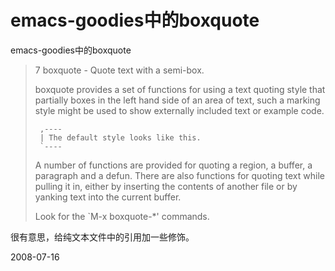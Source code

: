 # emacs-goodies中的boxquote

emacs-goodies中的boxquote

> 7 boxquote - Quote text with a semi-box.
> 
> 
> boxquote provides a set of functions for using a text quoting style that
> partially boxes in the left hand side of an area of text, such a marking
> style might be used to show externally included text or example code.
> 
>      ,----
>      | The default style looks like this.
>      `----
> 
>    A number of functions are provided for quoting a region, a buffer, a
> paragraph and a defun. There are also functions for quoting text while
> pulling it in, either by inserting the contents of another file or by
> yanking text into the current buffer.
> 
>    Look for the `M-x boxquote-*' commands.

很有意思，给纯文本文件中的引用加一些修饰。


2008-07-16